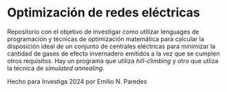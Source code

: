 # Optimización de redes eléctricas 
Repositorio con el objetivo de investigar como utilizar lenguages de programación y técnicas de optimización matemática para calcular la disposición ideal de un conjunto de centrales eléctricas para minimizar la cantidad de gases de efecto invernadero emitidos a la vez que se cumplen otros requisitos. Hay un programa que utiliza _hill-climbing_ y otro que utliza la técnica de _simulated annealing_.

Hecho para Investiga 2024 por Emilio N. Paredes

